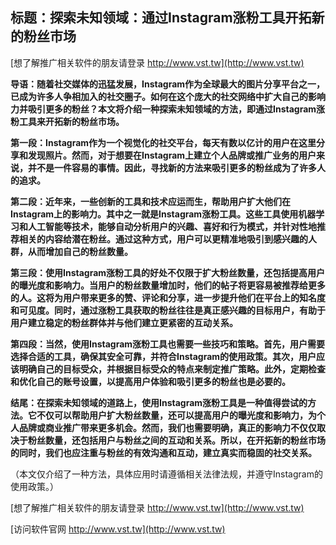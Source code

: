 ## **标题：探索未知领域：通过Instagram涨粉工具开拓新的粉丝市场**

[想了解推广相关软件的朋友请登录 http://www.vst.tw](http://www.vst.tw)

**导语：随着社交媒体的迅猛发展，Instagram作为全球最大的图片分享平台之一，已成为许多人争相加入的社交圈子。如何在这个庞大的社交网络中扩大自己的影响力并吸引更多的粉丝？本文将介绍一种探索未知领域的方法，即通过Instagram涨粉工具来开拓新的粉丝市场。**

**第一段：Instagram作为一个视觉化的社交平台，每天有数以亿计的用户在这里分享和发现照片。然而，对于想要在Instagram上建立个人品牌或推广业务的用户来说，并不是一件容易的事情。因此，寻找新的方法来吸引更多的粉丝成为了许多人的追求。**

**第二段：近年来，一些创新的工具和技术应运而生，帮助用户扩大他们在Instagram上的影响力。其中之一就是Instagram涨粉工具。这些工具使用机器学习和人工智能等技术，能够自动分析用户的兴趣、喜好和行为模式，并针对性地推荐相关的内容给潜在粉丝。通过这种方式，用户可以更精准地吸引到感兴趣的人群，从而增加自己的粉丝数量。**

**第三段：使用Instagram涨粉工具的好处不仅限于扩大粉丝数量，还包括提高用户的曝光度和影响力。当用户的粉丝数量增加时，他们的帖子将更容易被推荐给更多的人。这将为用户带来更多的赞、评论和分享，进一步提升他们在平台上的知名度和可见度。同时，通过涨粉工具获取的粉丝往往是真正感兴趣的目标用户，有助于用户建立稳定的粉丝群体并与他们建立更紧密的互动关系。**

**第四段：当然，使用Instagram涨粉工具也需要一些技巧和策略。首先，用户需要选择合适的工具，确保其安全可靠，并符合Instagram的使用政策。其次，用户应该明确自己的目标受众，并根据目标受众的特点来制定推广策略。此外，定期检查和优化自己的账号设置，以提高用户体验和吸引更多的粉丝也是必要的。**

**结尾：在探索未知领域的道路上，使用Instagram涨粉工具是一种值得尝试的方法。它不仅可以帮助用户扩大粉丝数量，还可以提高用户的曝光度和影响力，为个人品牌或商业推广带来更多机会。然而，我们也需要明确，真正的影响力不仅仅取决于粉丝数量，还包括用户与粉丝之间的互动和关系。所以，在开拓新的粉丝市场的同时，我们也应注重与粉丝的有效沟通和互动，建立真实而稳固的社交关系。**

（本文仅介绍了一种方法，具体应用时请遵循相关法律法规，并遵守Instagram的使用政策。）

[想了解推广相关软件的朋友请登录 http://www.vst.tw](http://www.vst.tw)


[访问软件官网 http://www.vst.tw](http://www.vst.tw)
